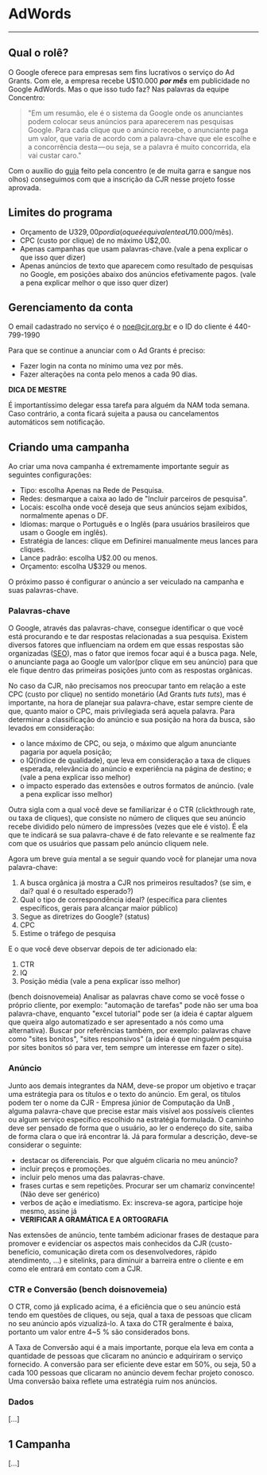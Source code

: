 # AdWords

---

## Qual o rolê?
O Google oferece para empresas sem fins lucrativos o serviço do Ad Grants. Com ele, a empresa recebe U$10.000 _**por mês**_ em publicidade no Google AdWords. Mas o que isso tudo faz? Nas palavras da equipe Concentro:

>"Em um resumão, ele é o sistema da Google onde os anunciantes podem colocar seus anúncios para aparecerem nas pesquisas Google. Para cada clique que o anúncio recebe, o anunciante paga um valor, que varia de acordo com a palavra-chave que ele escolhe e a concorrência desta — ou seja, se a palavra é muito concorrida, ela vai custar caro."

Com o auxílio do [guia](https://medium.com/@concentrodf/fazendo-sua-ej-decolar-em-4-passos-f1dea0e9a9b8) feito pela concentro (e de muita garra e sangue nos olhos) conseguimos com que a inscrição da CJR nesse projeto fosse aprovada.

## Limites do programa
* Orçamento de U$329,00 por dia (o que é equivalente a U$10.000/mês).
* CPC (custo por clique) de no máximo U$2,00.
* Apenas campanhas que usam palavras-chave.(vale a pena explicar o que isso quer dizer)
* Apenas anúncios de texto que aparecem como resultado de pesquisas no Google, em posições abaixo dos anúncios efetivamente pagos. (vale a pena explicar melhor o que isso quer dizer)

## Gerenciamento da conta
O email cadastrado no serviço é o noe@cjr.org.br e o ID do cliente é 440-799-1990

Para que se continue a anunciar com o Ad Grants é preciso:
* Fazer login na conta no mínimo uma vez por mês.
* Fazer alterações na conta pelo menos a cada 90 dias.

<div class="master-tip">
	<b class="master-title">DICA DE MESTRE</b>
	<p>É importantíssimo delegar essa tarefa para alguém da NAM toda semana. Caso contrário, a conta ficará sujeita a pausa ou cancelamentos automáticos sem notificação.
</p>
</div>

## Criando uma campanha
Ao criar uma nova campanha é extremamente importante seguir as seguintes configurações:
* Tipo: escolha Apenas na Rede de Pesquisa.
* Redes: desmarque a caixa ao lado de "Incluir parceiros de pesquisa".
* Locais: escolha onde você deseja que seus anúncios sejam exibidos, normalmente apenas o DF.
* Idiomas: marque o Português e o Inglês (para usuários brasileiros que usam o Google em inglês).
* Estratégia de lances: clique em Definirei manualmente meus lances para cliques.
* Lance padrão: escolha U$2.00 ou menos.
* Orçamento: escolha U$329 ou menos.

O próximo passo é configurar o anúncio a ser veiculado na campanha e suas palavras-chave.

### Palavras-chave
O Google, através das palavras-chave, consegue identificar o que você está procurando e te dar respostas relacionadas a sua pesquisa. Existem diversos fatores que influenciam na ordem em que essas respostas são organizadas ([SEO]()), mas o fator que iremos focar aqui é a busca paga. Nele, o anunciante paga ao Google um valor(por clique em seu anúncio) para que ele fique dentro das primeiras posições junto com as respostas orgânicas.

No caso da CJR, não precisamos nos preocupar tanto em relação a este CPC (custo por clique) no sentido monetário (Ad Grants *tuts tuts*), mas é importante, na hora de planejar sua palavra-chave, estar sempre ciente de que, quanto maior o CPC, mais privilegiada será aquela palavra. Para determinar a classificação do anúncio e sua posição na hora da busca, são levados em consideração:
* o lance máximo de CPC, ou seja, o máximo que algum anunciante pagaria por aquela posição;
* o IQ(índice de qualidade), que leva em consideração a taxa de cliques esperada, relevância do anúncio e experiência na página de destino; e (vale a pena explicar isso melhor)
* o impacto esperado das extensões e outros formatos de anúncio. (vale a pena explicar isso melhor)

Outra sigla com a qual você deve se familiarizar é o CTR (clickthrough rate, ou taxa de cliques), que consiste no número de cliques que seu anúncio recebe dividido pelo número de impressões (vezes que ele é visto). É ela que te indicará se sua palavra-chave é de fato relevante e se realmente faz com que os usuários que passam pelo anúncio cliquem nele.

Agora um breve guia mental a se seguir quando você for planejar uma nova palavra-chave:
1. A busca orgânica já mostra a CJR nos primeiros resultados? (se sim, e dai? qual é o resultado esperado?)
2. Qual o tipo de correspondência ideal? (específica para clientes específicos, gerais para alcançar maior público)
3. Segue as diretrizes do Google? (status)
4. CPC
5. Estime o tráfego de pesquisa

E o que você deve observar depois de ter adicionado ela:
1. CTR
2. IQ
3. Posição média (vale a pena explicar isso melhor)

(bench doisnovemeia) Analisar as palavras chave como se você fosse o próprio cliente, por exemplo:
"automação de tarefas" pode não ser uma boa palavra-chave, enquanto "excel tutorial" pode ser (a ideia é captar alguem que queira algo automatizado e ser apresentado a nós como uma alternativa). Buscar por referências também, por exemplo: palavras chave como "sites bonitos", "sites responsivos" (a ideia é que ninguém pesquisa por sites bonitos só para ver, tem sempre um interesse em fazer o site). 

### Anúncio
Junto aos demais integrantes da NAM, deve-se propor um objetivo e traçar uma estrátegia para os títulos e o texto do anúncio.
Em geral, os títulos podem ter o nome da CJR - Empresa júnior de Computação da UnB , alguma palavra-chave que precise estar mais visível aos possíveis clientes ou algum serviço específico escolhido na estratégia formulada.
O caminho deve ser pensado de forma que o usuário, ao ler o endereço do site, saiba de forma clara o que irá encontrar lá.
Já para formular a descrição, deve-se considerar o seguinte:
* destacar os diferenciais. Por que alguém clicaria no meu anúncio?
* incluir preços e promoções.
* incluir pelo menos uma das palavras-chave.
* frases curtas e sem repetições. Procurar ser um chamariz convincente! (Não deve ser genérico)
* verbos de ação e imediatismo. Ex: inscreva-se agora, participe hoje mesmo, assine já
* **VERIFICAR A GRAMÁTICA E A ORTOGRAFIA**

Nas extensões de anúncio, tente também adicionar frases de destaque para promover e evidenciar os aspectos mais conhecidos da CJR (custo-benefício, comunicação direta com os desenvolvedores, rápido atendimento, ...) e sitelinks, para diminuir a barreira entre o cliente e em como ele entrará em contato com a CJR.

### CTR e Conversão (bench doisnovemeia)
O CTR, como já explicado acima, é a eficiência que o seu anúncio está tendo em questões de cliques, ou seja, qual a taxa de pessoas que clicam no seu anúncio após vizualizá-lo. A taxa do CTR geralmente é baixa, portanto um valor entre 4~5 % são considerados bons.

A Taxa de Conversão aqui é a mais importante, porque ela leva em conta a quantidade de pessoas que clicaram no anúncio e adquiriram o serviço fornecido. A conversão para ser eficiente deve estar em 50%, ou seja, 50 a cada 100 pessoas que clicaram no anúncio devem fechar projeto conosco. Uma conversão baixa reflete uma estratégia ruim nos anúncios.

### Dados
[...]

## 1 Campanha
[...]
